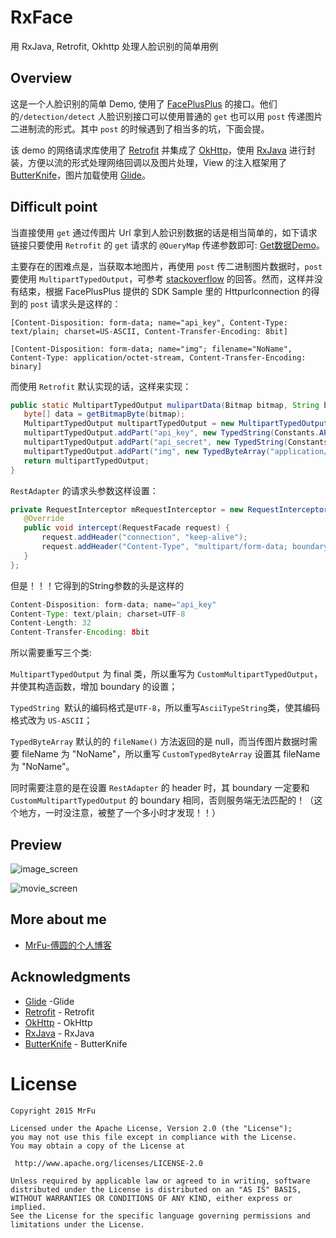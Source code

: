 RxFace
=====================

用 RxJava, Retrofit, Okhttp 处理人脸识别的简单用例

## Overview

这是一个人脸识别的简单 Demo, 使用了 [FacePlusPlus](http://www.faceplusplus.com.cn/) 的接口。他们的`/detection/detect` 人脸识别接口可以使用普通的 `get` 也可以用 `post` 传递图片二进制流的形式。其中 `post` 的时候遇到了相当多的坑，下面会提。

该 demo 的网络请求库使用了 [Retrofit](https://github.com/square/retrofit) 并集成了 [OkHttp](https://github.com/square/okhttp)，使用 [RxJava](https://github.com/ReactiveX/RxJava) 进行封装，方便以流的形式处理网络回调以及图片处理，View 的注入框架用了 [ButterKnife](https://github.com/JakeWharton/butterknife)，图片加载使用 [Glide](https://github.com/bumptech/glide)。


## Difficult point

当直接使用 `get` 通过传图片 Url 拿到人脸识别数据的话是相当简单的，如下请求链接只要使用 `Retrofit` 的 `get` 请求的 `@QueryMap` 传递参数即可: [Get数据Demo](http://apicn.faceplusplus.com/v2/detection/detect?api_key=7cd1e10dc037bbe9e6db2813d6127475&api_secret=gruCjvStG159LCJutENBt6yzeLK_5ggX&url=http://imglife.gmw.cn/attachement/jpg/site2/20111014/002564a5d7d21002188831.jpg)。


主要存在的困难点是，当获取本地图片，再使用 `post` 传二进制图片数据时，`post` 要使用 `MultipartTypedOutput`，可参考 [stackoverflow](http://stackoverflow.com/questions/25249042/retrofit-multiple-images-attached-in-one-multipart-request/25260556#25260556) 的回答。然而，这样并没有结束，根据 FacePlusPlus 提供的 SDK Sample 里的 Httpurlconnection 的得到的 `post` 请求头是这样的：

 `[Content-Disposition: form-data; name="api_key", Content-Type: text/plain; charset=US-ASCII, Content-Transfer-Encoding: 8bit]`
 
 `[Content-Disposition: form-data; name="img"; filename="NoName", Content-Type: application/octet-stream, Content-Transfer-Encoding: binary]`
 
 而使用 `Retrofit` 默认实现的话，这样来实现：
 
 ```java
 public static MultipartTypedOutput mulipartData(Bitmap bitmap, String boundary){
    byte[] data = getBitmapByte(bitmap);
    MultipartTypedOutput multipartTypedOutput = new MultipartTypedOutput();
    multipartTypedOutput.addPart("api_key", new TypedString(Constants.API_KEY));
    multipartTypedOutput.addPart("api_secret", new TypedString(Constants.API_SECRET));
    multipartTypedOutput.addPart("img", new TypedByteArray("application/octet-stream", data));
    return multipartTypedOutput;
}
 ```
 
 `RestAdapter` 的请求头参数这样设置：
 
 ```java
 private RequestInterceptor mRequestInterceptor = new RequestInterceptor() {
    @Override
    public void intercept(RequestFacade request) {
        request.addHeader("connection", "keep-alive");
        request.addHeader("Content-Type", "multipart/form-data; boundary="+ getBoundary() + "; charset=UTF-8");
    }
};
 ```
 
 
但是！！！它得到的String参数的头是这样的
 ```java
Content-Disposition: form-data; name="api_key"
Content-Type: text/plain; charset=UTF-8
Content-Length: 32
Content-Transfer-Encoding: 8bit
 ``` 
 
所以需要重写三个类:

`MultipartTypedOutput` 为 final 类，所以重写为 `CustomMultipartTypedOutput`，并使其构造函数，增加 boundary 的设置；

`TypedString `默认的编码格式是`UTF-8`，所以重写`AsciiTypeString`类，使其编码格式改为 `US-ASCII`；

`TypedByteArray` 默认的的 `fileName()` 方法返回的是 null，而当传图片数据时需要 fileName 为 "NoName"，所以重写 `CustomTypedByteArray` 设置其 fileName 为 "NoName"。
 
 同时需要注意的是在设置 `RestAdapter` 的 header 时，其 boundary 一定要和 `CustomMultipartTypedOutput` 的 boundary 相同，否则服务端无法匹配的！（这个地方，一时没注意，被整了一个多小时才发现！！） 
 


## Preview

![image_screen](https://raw.githubusercontent.com/MrFuFuFu/RxFace/master/images/image_screen.png)

![movie_screen](https://raw.githubusercontent.com/MrFuFuFu/RxFace/master/images/movie_screen.gif)


## More about me

* [MrFu-傅圆的个人博客](http://mrfu.me/)



## Acknowledgments

* [Glide](https://github.com/bumptech/glide) -Glide
* [Retrofit](https://github.com/square/retrofit) - Retrofit
* [OkHttp](https://github.com/square/okhttp) - OkHttp
* [RxJava](https://github.com/ReactiveX/RxJava) - RxJava
* [ButterKnife](https://github.com/JakeWharton/butterknife) - ButterKnife



License
============

    Copyright 2015 MrFu

	Licensed under the Apache License, Version 2.0 (the "License");
	you may not use this file except in compliance with the License.
	You may obtain a copy of the License at

     http://www.apache.org/licenses/LICENSE-2.0

	Unless required by applicable law or agreed to in writing, software
	distributed under the License is distributed on an "AS IS" BASIS,
	WITHOUT WARRANTIES OR CONDITIONS OF ANY KIND, either express or implied.
	See the License for the specific language governing permissions and
	limitations under the License.